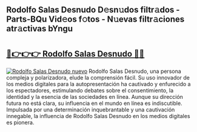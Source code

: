 ## Rodolfo Salas Desnudo D𝚎sn𝚞dos filtr𝚊dos - Parts-BQu Vid𝚎os f𝚘tos - N𝚞evas filtr𝚊ciones atr𝚊ctivas bYngu

# <h2><a href="http://mbaouur.tromn.icu/?c=Rodolfo+Salas+Desnudo">🔗👉👉👉 Rodolfo Salas Desnudo 🔗🔗</a></h2>

[![Rodolfo Salas Desnudo nuevo](https://i.imgur.com/pEAQMta.gif)](http://mbaouur.tromn.icu/?c=Rodolfo+Salas+Desnudo)
Rodolfo Salas Desnudo, una persona compleja y polarizadora, elude la comprensión fácil. Su uso innovador de los medios digitales para la autopresentación ha cautivado y enfurecido a los espectadores, estimulando debates sobre el consentimiento, la identidad y la esencia de las sociedades en línea. Aunque su dirección futura no está clara, su influencia en el mundo en línea es indiscutible. Impulsada por una determinación inquebrantable y una cautivación innegable, la influencia de Rodolfo Salas Desnudo en los medios digitales es pionera.
